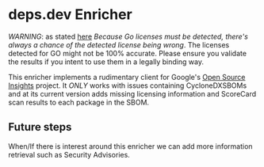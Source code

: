 # deps.dev Enricher

*WARNING*: as stated [here](https://github.com/ocurity/dracon/pull/15#discussion_r1125438946)
_Because Go licenses must be detected, there's always a chance of the detected license being wrong_. The licenses detected for GO might not be 100% accurate. Please ensure you validate the results if you intent to use them in a legally binding way.

This enricher implements a rudimentary client for Google's [Open Source Insights](https://deps.dev) project.
It *ONLY* works with issues containing CycloneDXSBOMs and at its current version adds missing licensing information and ScoreCard scan results to each package in the SBOM.

## Future steps

When/If there is interest around this enricher we can add more information retrieval such as Security Advisories.